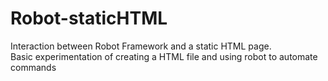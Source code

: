 # Robot-staticHTML
Interaction between Robot Framework and a static HTML page.<Br/>
Basic experimentation of creating a HTML file and using robot to automate commands
